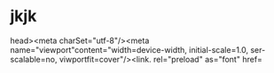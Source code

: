 # jkjk
head>&lt;meta charSet="utf-8"/>&lt;meta name="viewport"content="width=device-width, initial-scale=1.0, ser-scalable=no, viwportfit=cover"/>&lt;link. rel="preload" as="font" href=
